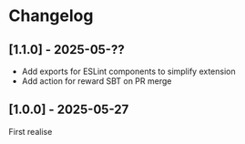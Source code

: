 # Changelog

## [1.1.0] - 2025-05-??

- Add exports for ESLint components to simplify extension
- Add action for reward SBT on PR merge

## [1.0.0] - 2025-05-27

First realise
